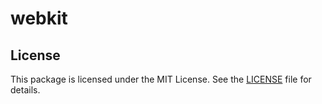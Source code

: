 # webkit

## License

This package is licensed under the MIT License. See the [LICENSE](LICENSE) file for details.

